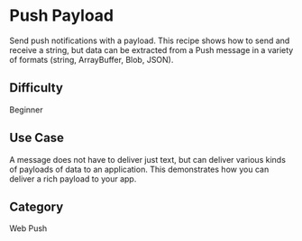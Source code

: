 # Push Payload

Send push notifications with a payload. This recipe shows how to send and receive a string, but data can be extracted from a Push message in a variety of formats (string, ArrayBuffer, Blob, JSON).

## Difficulty
Beginner

## Use Case
A message does not have to deliver just text, but can deliver various kinds of payloads of data to an application.  This demonstrates how you can deliver a rich payload to your app.

## Category
Web Push
